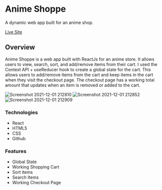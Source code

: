 # Anime Shoppe

A dynamic web app built for an anime shop.

[Live Site](https://anime-shoppe.netlify.app/)

## Overview

Anime Shoppe is a web app built with ReactJs for an anime store. It allows users to view, search, sort, and add/remove items from their cart. I used the Context API + useReducer hook to create a global state for the cart. This allows users to add/remove items from the cart and keep items in the cart when they visit the checkout page. The checkout page has a working total amount that updates when an item is removed or added to the cart.

![Screenshot 2021-12-01 212810](https://user-images.githubusercontent.com/93169407/144346452-409261e6-76af-4294-b1fe-aba5ac886793.png)
![Screenshot 2021-12-01 212852](https://user-images.githubusercontent.com/93169407/144346442-30784587-efee-484e-abef-d8508e46221b.png)
![Screenshot 2021-12-01 212909](https://user-images.githubusercontent.com/93169407/144346437-5f4823e1-4d83-4252-b95d-bc4436de8138.png)


### Technologies

* React
* HTML5
* CSS
* Github

### Features

* Global State
* Working Shopping Cart
* Sort items
* Search Items
* Working Checkout Page

